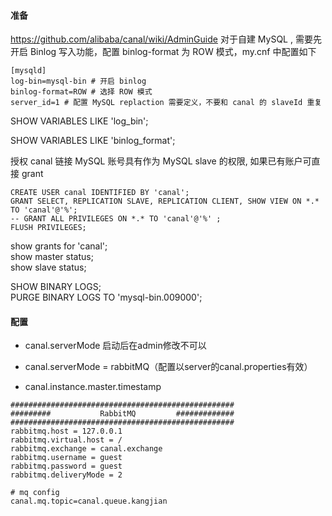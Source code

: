 #### 准备
https://github.com/alibaba/canal/wiki/AdminGuide
对于自建 MySQL , 需要先开启 Binlog 写入功能，配置 binlog-format 为 ROW 模式，my.cnf 中配置如下

```shell
[mysqld]
log-bin=mysql-bin # 开启 binlog
binlog-format=ROW # 选择 ROW 模式
server_id=1 # 配置 MySQL replaction 需要定义，不要和 canal 的 slaveId 重复
```

SHOW VARIABLES LIKE 'log_bin';

SHOW VARIABLES LIKE 'binlog_format';

授权 canal 链接 MySQL 账号具有作为 MySQL slave 的权限, 如果已有账户可直接 grant

```shell
CREATE USER canal IDENTIFIED BY 'canal';  
GRANT SELECT, REPLICATION SLAVE, REPLICATION CLIENT, SHOW VIEW ON *.* TO 'canal'@'%';
-- GRANT ALL PRIVILEGES ON *.* TO 'canal'@'%' ;
FLUSH PRIVILEGES;
```

show grants for 'canal';  
show master status;  
show slave status;

SHOW BINARY LOGS;  
PURGE BINARY LOGS TO 'mysql-bin.009000';

#### 配置

- canal.serverMode 启动后在admin修改不可以
- canal.serverMode = rabbitMQ（配置以server的canal.properties有效）

- canal.instance.master.timestamp
```
##################################################
######### 		    RabbitMQ	     #############
##################################################
rabbitmq.host = 127.0.0.1
rabbitmq.virtual.host = /
rabbitmq.exchange = canal.exchange
rabbitmq.username = guest
rabbitmq.password = guest
rabbitmq.deliveryMode = 2

# mq config
canal.mq.topic=canal.queue.kangjian
```